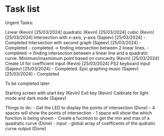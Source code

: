# Task list

Urgent Tasks: 

Linear (Kevin)  [25/03/2024]
quadratic (Kevin) [25/03/2024]
cubic (Kevin) [25/03/2024]
Intersection with x-axis, y-axis (Sajeev) [25/03/2024] - Completed
Intersection with second graph (Sajeev) [25/03/2024] - Completed
    - completed -> finding intersection between 2 linear lines. 
    - completed -> finding intersection between a linear line and a quadratic curve.
Minimum/maxmimum point based on concavity (Kevin) [25/03/2024]
Create UI for coefficient input (Kevin) [25/03/2024]
PS2 keyboard input (Sajeev) [25/03/2024] - Completed.
Epic graphing music (Sajeev) [25/03/2024] - Completed


To be completed later:

Starting screen with start key (Kevin) 
Exit key (Kevin) 
Calibrate for light mode and dark mode (Sajeev)

Things to do:
    - Get the LED to display the points of intersection (Done)
        - 4 spaces will show the points of intersection
        - 1 space will show the which function is being shown
    - Create a fucntion to get the min and max of a quadratic curve (Done)
    - input - global array of coefficents of the qudratic curve output (Done)
